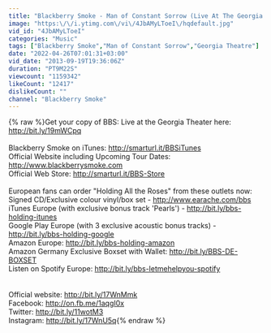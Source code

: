 ```yaml
---
title: "Blackberry Smoke - Man of Constant Sorrow (Live At The Georgia Theatre DVD)"
image: "https:\/\/i.ytimg.com\/vi\/4JbAMyLToeI\/hqdefault.jpg"
vid_id: "4JbAMyLToeI"
categories: "Music"
tags: ["Blackberry Smoke","Man of Constant Sorrow","Georgia Theatre"]
date: "2022-04-26T07:01:31+03:00"
vid_date: "2013-09-19T19:36:06Z"
duration: "PT9M22S"
viewcount: "1159342"
likeCount: "12417"
dislikeCount: ""
channel: "Blackberry Smoke"
---
```

{% raw %}Get your copy of BBS: Live at the Georgia Theater here: <a rel="nofollow" target="blank" href="http://bit.ly/19mWCpq">http://bit.ly/19mWCpq</a><br /><br />Blackberry Smoke on iTunes: <a rel="nofollow" target="blank" href="http://smarturl.it/BBSiTunes">http://smarturl.it/BBSiTunes</a><br />Official Website including Upcoming Tour Dates: <a rel="nofollow" target="blank" href="http://www.blackberrysmoke.com">http://www.blackberrysmoke.com</a><br />Official Web Store: <a rel="nofollow" target="blank" href="http://smarturl.it/BBS-Store">http://smarturl.it/BBS-Store</a><br /><br />European fans can order &quot;Holding All the Roses&quot; from these outlets now:<br />Signed CD/Exclusive colour vinyl/box set - <a rel="nofollow" target="blank" href="http://www.earache.com/bbs">http://www.earache.com/bbs</a><br />iTunes Europe (with exclusive bonus track 'Pearls') - <a rel="nofollow" target="blank" href="http://bit.ly/bbs-holding-itunes">http://bit.ly/bbs-holding-itunes</a><br />Google Play Europe (with 3 exclusive acoustic bonus tracks) - <a rel="nofollow" target="blank" href="http://bit.ly/bbs-holding-google">http://bit.ly/bbs-holding-google</a><br />Amazon Europe: <a rel="nofollow" target="blank" href="http://bit.ly/bbs-holding-amazon">http://bit.ly/bbs-holding-amazon</a><br />Amazon Germany Exclusive Boxset with Wallet: <a rel="nofollow" target="blank" href="http://bit.ly/BBS-DE-BOXSET">http://bit.ly/BBS-DE-BOXSET</a><br />Listen on Spotify Europe: <a rel="nofollow" target="blank" href="http://bit.ly/bbs-letmehelpyou-spotify">http://bit.ly/bbs-letmehelpyou-spotify</a><br /><br /><br />Official website: <a rel="nofollow" target="blank" href="http://bit.ly/17WnMmk">http://bit.ly/17WnMmk</a><br />Facebook: <a rel="nofollow" target="blank" href="http://on.fb.me/1aqgI0x">http://on.fb.me/1aqgI0x</a><br />Twitter: <a rel="nofollow" target="blank" href="http://bit.ly/11wotM3">http://bit.ly/11wotM3</a><br />Instagram: <a rel="nofollow" target="blank" href="http://bit.ly/17WnU5q">http://bit.ly/17WnU5q</a>{% endraw %}
